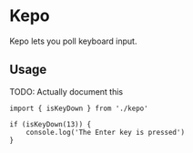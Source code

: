 Kepo
====

Kepo lets you poll keyboard input.

Usage
-----

TODO: Actually document this

```
import { isKeyDown } from './kepo'

if (isKeyDown(13)) {
    console.log('The Enter key is pressed')
}
```